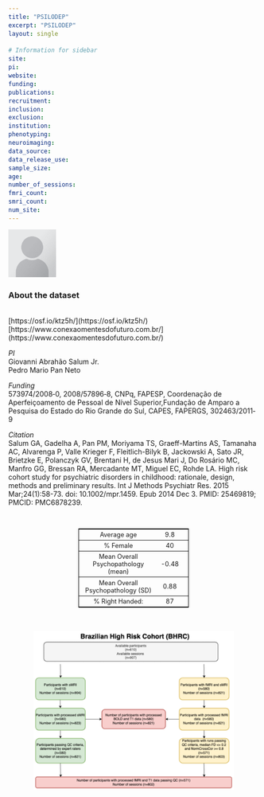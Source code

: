 ```yaml
---
title: "PSILODEP"
excerpt: "PSILODEP"
layout: single

# Information for sidebar
site:
pi:
website:
funding:
publications:
recruitment:
inclusion:
exclusion:
institution:
phenotyping:
neuroimaging:
data_source:
data_release_use:
sample_size:
age:
number_of_sessions:
fmri_count:
smri_count:
num_site:
---
```


<div style="text-align: left;">
     <!-- <img src="/assets/images/logos/BHRC.png" style="width: auto; height: 10vw;" /> -->
     <img src="/assets/images/team/placeholder-user.png" style="width: auto; height: 10vw;" />
</div>

### About the dataset
<br>
[https://osf.io/ktz5h/](https://osf.io/ktz5h/)
<br>
[https://www.conexaomentesdofuturo.com.br/](https://www.conexaomentesdofuturo.com.br/)

*PI*
<br>
Giovanni Abrahão Salum Jr.
<br>
Pedro Mario Pan Neto

*Funding*
<br>
573974/2008‐0, 2008/57896‐8, CNPq, FAPESP, Coordenação de Aperfeiçoamento de Pessoal de Nível Superior,Fundação de Amparo a Pesquisa do Estado do Rio Grande do Sul, CAPES, FAPERGS, 302463/2011‐9

*Citation*
<br>
Salum GA, Gadelha A, Pan PM, Moriyama TS, Graeff-Martins AS, Tamanaha AC, Alvarenga P, Valle Krieger F, Fleitlich-Bilyk B, Jackowski A, Sato JR, Brietzke E, Polanczyk GV, Brentani H, de Jesus Mari J, Do Rosário MC, Manfro GG, Bressan RA, Mercadante MT, Miguel EC, Rohde LA. High risk cohort study for psychiatric disorders in childhood: rationale, design, methods and preliminary results. Int J Methods Psychiatr Res. 2015 Mar;24(1):58-73. doi: 10.1002/mpr.1459. Epub 2014 Dec 3. PMID: 25469819; PMCID: PMC6878239.

<br>
<div class=table align='center'>
<table style="text-align: center;
width:44%; font-size:90%; border: 1px solid black">
<tr><th style="font-weight:normal">Average age</th><th style="font-weight:normal">9.8</th><th style="font-weight:normal"></th></tr>
<tr><th style="font-weight:normal">% Female</th><th style="font-weight:normal">40</th><th style="font-weight:normal"></th></tr>
<tr><th style="font-weight:normal">Mean Overall Psychopathology (mean)</th><th style="font-weight:normal">-0.48</th><th style="font-weight:normal"></th></tr>
<tr><th style="font-weight:normal">Mean Overall Psychopathology (SD)</th><th style="font-weight:normal">0.88</th><th style="font-weight:normal"></th></tr>
<tr><th style="font-weight:normal">% Right Handed:</th><th style="font-weight:normal">87</th><th style="font-weight:normal"></th></tr>
<table>

<br>
<br>


<div style="text-align: center;">
     <img src="/assets/images/datasets/BHRC_Flowchart.png" width="80%" height="auto" />
</div>

